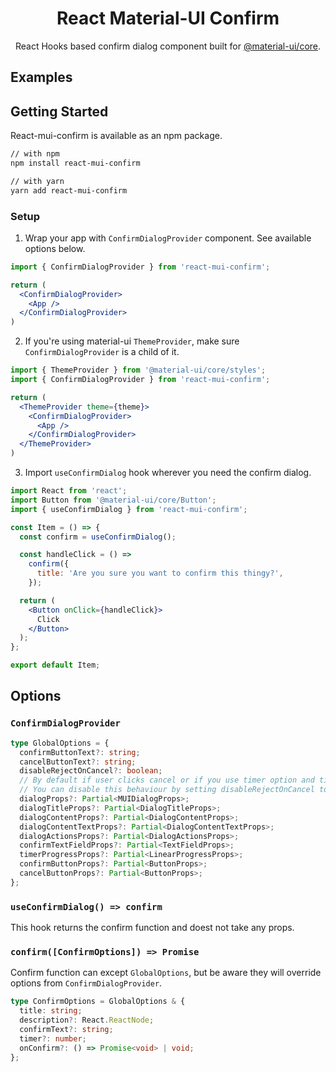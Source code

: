 <h1 align="center">React Material-UI Confirm</h1>

<div align="center">
  
React Hooks based confirm dialog component built for [@material-ui/core](https://material-ui.com/).

</div>

## Examples

## Getting Started

React-mui-confirm is available as an npm package.

```sh
// with npm
npm install react-mui-confirm

// with yarn
yarn add react-mui-confirm
```

### Setup

1. Wrap your app with `ConfirmDialogProvider` component. See available options below.


```jsx
import { ConfirmDialogProvider } from 'react-mui-confirm';

return (
  <ConfirmDialogProvider>
    <App />
  </ConfirmDialogProvider>
)
```
2. If you're using material-ui `ThemeProvider`, make sure `ConfirmDialogProvider` is a child of it.
  
```jsx
import { ThemeProvider } from '@material-ui/core/styles';
import { ConfirmDialogProvider } from 'react-mui-confirm';

return (
  <ThemeProvider theme={theme}>
    <ConfirmDialogProvider>
      <App />
    </ConfirmDialogProvider>
  </ThemeProvider>
)
```

3. Import `useConfirmDialog` hook wherever you need the confirm dialog.

```jsx
import React from 'react';
import Button from '@material-ui/core/Button';
import { useConfirmDialog } from 'react-mui-confirm';

const Item = () => {
  const confirm = useConfirmDialog();

  const handleClick = () =>
    confirm({
      title: 'Are you sure you want to confirm this thingy?',
    });

  return (
    <Button onClick={handleClick}>
      Click
    </Button>
  );
};

export default Item;
```

## Options

### `ConfirmDialogProvider`

```ts
type GlobalOptions = {
  confirmButtonText?: string;
  cancelButtonText?: string;
  disableRejectOnCancel?: boolean; 
  // By default if user clicks cancel or if you use timer option and time runs out, confirm dialog will throw an error
  // You can disable this behaviour by setting disableRejectOnCancel to TRUE
  dialogProps?: Partial<MUIDialogProps>;
  dialogTitleProps?: Partial<DialogTitleProps>;
  dialogContentProps?: Partial<DialogContentProps>;
  dialogContentTextProps?: Partial<DialogContentTextProps>;
  dialogActionsProps?: Partial<DialogActionsProps>;
  confirmTextFieldProps?: Partial<TextFieldProps>;
  timerProgressProps?: Partial<LinearProgressProps>;
  confirmButtonProps?: Partial<ButtonProps>;
  cancelButtonProps?: Partial<ButtonProps>;
};
```

### `useConfirmDialog() => confirm`

This hook returns the confirm function and doest not take any props.

### `confirm([ConfirmOptions]) => Promise`

Confirm function can except `GlobalOptions`, but be aware they will override options from `ConfirmDialogProvider`.

```ts
type ConfirmOptions = GlobalOptions & {
  title: string;
  description?: React.ReactNode;
  confirmText?: string;
  timer?: number;
  onConfirm?: () => Promise<void> | void;
};
```
